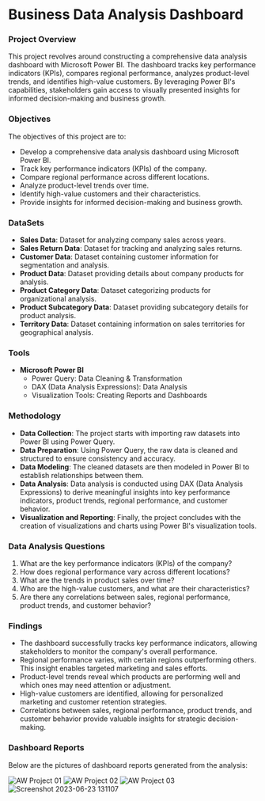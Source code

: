 # Business Data Analysis Dashboard

### Project Overview

This project revolves around constructing a comprehensive data analysis dashboard with Microsoft Power BI. The dashboard tracks key performance indicators (KPIs), compares regional performance, analyzes product-level trends, and identifies high-value customers. By leveraging Power BI's capabilities, stakeholders gain access to visually presented insights for informed decision-making and business growth.

### Objectives

The objectives of this project are to:
- Develop a comprehensive data analysis dashboard using Microsoft Power BI.
- Track key performance indicators (KPIs) of the company.
- Compare regional performance across different locations.
- Analyze product-level trends over time.
- Identify high-value customers and their characteristics.
- Provide insights for informed decision-making and business growth.


### DataSets
- **Sales Data**: Dataset for analyzing company sales across years.
- **Sales Return Data**: Dataset for tracking and analyzing sales returns.
- **Customer Data**: Dataset containing customer information for segmentation and analysis.
- **Product Data**: Dataset providing details about company products for analysis.
- **Product Category Data**: Dataset categorizing products for organizational analysis.
- **Product Subcategory Data**: Dataset providing subcategory details for product analysis.
- **Territory Data**: Dataset containing information on sales territories for geographical analysis.

### Tools
- **Microsoft Power BI**
  - Power Query: Data Cleaning & Transformation
  - DAX (Data Analysis Expressions): Data Analysis
  - Visualization Tools: Creating Reports and Dashboards

 
### Methodology

- **Data Collection**: The project starts with importing raw datasets into Power BI using Power Query.
- **Data Preparation**: Using Power Query, the raw data is cleaned and structured to ensure consistency and accuracy.
- **Data Modeling**: The cleaned datasets are then modeled in Power BI to establish relationships between them.
- **Data Analysis**: Data analysis is conducted using DAX (Data Analysis Expressions) to derive meaningful insights into key performance indicators, product trends, regional performance, and customer behavior.
- **Visualization and Reporting**: Finally, the project concludes with the creation of visualizations and charts using Power BI's visualization tools.


### Data Analysis Questions
1. What are the key performance indicators (KPIs) of the company?
2. How does regional performance vary across different locations?
3. What are the trends in product sales over time?
4. Who are the high-value customers, and what are their characteristics?
5. Are there any correlations between sales, regional performance, product trends, and customer behavior?


### Findings
- The dashboard successfully tracks key performance indicators, allowing stakeholders to monitor the company's overall performance.
- Regional performance varies, with certain regions outperforming others. This insight enables targeted marketing and sales efforts.
- Product-level trends reveal which products are performing well and which ones may need attention or adjustment.
- High-value customers are identified, allowing for personalized marketing and customer retention strategies.
- Correlations between sales, regional performance, product trends, and customer behavior provide valuable insights for strategic decision-making.



### Dashboard Reports
Below are the pictures of dashboard reports generated from the analysis:


![AW Project 01](https://github.com/Gautamvats/Power_BI_Project/assets/137445534/dbfc0785-2aca-43f7-a07d-4f7bc49f93bc)
![AW Project 02](https://github.com/Gautamvats/Power_BI_Project/assets/137445534/53788040-043a-4114-8253-528357e3af2d)
![AW Project 03](https://github.com/Gautamvats/Power_BI_Project/assets/137445534/98da0bbd-4b13-4af6-b346-69f154283174)
![Screenshot 2023-06-23 131107](https://github.com/Gautamvats/Power_BI_Project/assets/137445534/5baea915-4971-4797-bff7-0dc98622599c)
